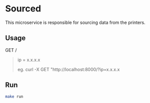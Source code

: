 # Sourced
This microservice is responsible for sourcing data from the printers.

## Usage

GET /
>ip = x.x.x.x
> 
> eg. curl -X GET "http://localhost:8000/?ip=x.x.x.x

## Run

```bash
make run
```
